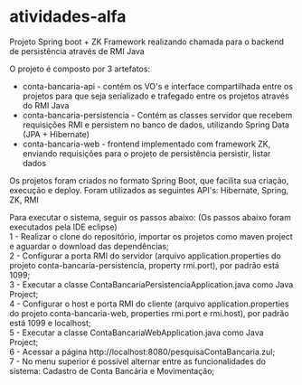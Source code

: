 # atividades-alfa
Projeto Spring boot + ZK Framework realizando chamada para o backend de persistência através de RMI Java

O projeto é composto por 3 artefatos:
 * conta-bancaria-api - contém os VO's e interface compartilhada entre os projetos para que seja serializado e trafegado entre os projetos através do RMI Java
 * conta-bancaria-persistencia - Contém as classes servidor que recebem requisições RMI e persistem no banco de dados, utilizando Spring Data (JPA + Hibernate)
 * conta-bancaria-web - frontend implementado com framework ZK, enviando requisições para o projeto de persistência persistir, listar dados
 
 Os projetos foram criados no formato Spring Boot, que facilita sua criação, execução e deploy. Foram utilizados as seguintes API's: Hibernate, Spring, ZK, RMI
 
 Para executar o sistema, seguir os passos abaixo: (Os passos abaixo foram executados pela IDE eclipse) <br />
 1 - Realizar o clone do repositório, importar os projetos como maven project e aguardar o download das dependências; <br />
 2 - Configurar a porta RMI do servidor (arquivo application.properties do projeto conta-bancaria-persistencia, property rmi.port), por padrão está 1099;<br />
 3 - Executar a classe ContaBancariaPersistenciaApplication.java como Java Project; <br />
 4 - Configurar o host e porta RMI do cliente (arquivo application.properties do projeto conta-bancaria-web, properties rmi.port e rmi.host), por padrão está 1099 e localhost; <br />
 5 - Executar a classe ContaBancariaWebApplication.java como Java Project; <br />
 6 - Acessar a página http://localhost:8080/pesquisaContaBancaria.zul; <br />
 7 - No menu superior é possível alternar entre as funcionalidades do sistema: Cadastro de Conta Bancária e Movimentação; <br />
